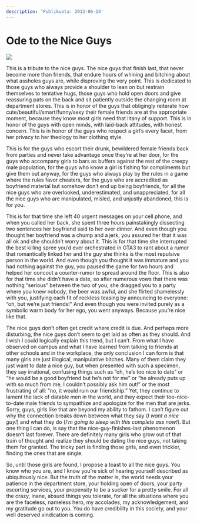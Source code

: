 ```yaml
---
description: 'Publikuota: 2012-06-14'
---
```


# Ode to the Nice Guys

![](../../.gitbook/assets/gentleman_caller_by_burlapzack-520x407.jpg)

This is a tribute to the nice guys. The nice guys that finish last, that never become more than friends, that endure hours of whining and bitching about what assholes guys are, while disproving the very point. This is dedicated to those guys who always provide a shoulder to lean on but restrain themselves to tentative hugs, those guys who hold open doors and give reassuring pats on the back and sit patiently outside the changing room at department stores. This is in honor of the guys that obligingly reiterate how cute/beautiful/smart/funny/sexy their female friends are at the appropriate moment, because they know most girls need that litany of support. This is in honor of the guys with open minds, with laid-back attitudes, with honest concern. This is in honor of the guys who respect a girl’s every facet, from her privacy to her theology to her clothing style.

This is for the guys who escort their drunk, bewildered female friends back from parties and never take advantage once they’re at her door, for the guys who accompany girls to bars as buffers against the rest of the creepy male population, for the guys who know a girl is fishing for compliments but give them out anyway, for the guys who always play by the rules in a game where the rules favor cheaters, for the guys who are accredited as boyfriend material but somehow don’t end up being boyfriends, for all the nice guys who are overlooked, underestimated, and unappreciated, for all the nice guys who are manipulated, misled, and unjustly abandoned, this is for you.

This is for that time she left 40 urgent messages on your cell phone, and when you called her back, she spent three hours painstakingly dissecting two sentences her boyfriend said to her over dinner. And even though you thought her boyfriend was a chump and a jerk, you assured her that it was all ok and she shouldn’t worry about it. This is for that time she interrupted the best killing spree you’d ever orchestrated in GTA3 to rant about a rumor that romantically linked her and the guy she thinks is the most repulsive person in the world. And even though you thought it was immature and you had nothing against the guy, you paused the game for two hours and helped her concoct a counter-rumor to spread around the floor. This is also for that time she didn’t have a date, so after numerous vows that there was nothing “serious” between the two of you, she dragged you to a party where you knew nobody, the beer was awful, and she flirted shamelessly with you, justifying each fit of reckless teasing by announcing to everyone: “oh, but we’re just friends!” And even though you were invited purely as a symbolic warm body for her ego, you went anyways. Because you’re nice like that.

The nice guys don’t often get credit where credit is due. And perhaps more disturbing, the nice guys don’t seem to get laid as often as they should. And I wish I could logically explain this trend, but I can’t. From what I have observed on campus and what I have learned from talking to friends at other schools and in the workplace, the only conclusion I can form is that many girls are just illogical, manipulative bitches. Many of them claim they just want to date a nice guy, but when presented with such a specimen, they say irrational, confusing things such as “oh, he’s too nice to date” or “he would be a good boyfriend but he’s not for me” or “he already puts up with so much from me, I couldn’t possibly ask him out!” or the most frustrating of all: “no, it would ruin our friendship.” Yet, they continue to lament the lack of datable men in the world, and they expect their too-nice-to-date male friends to sympathize and apologize for the men that are jerks. Sorry, guys, girls like that are beyond my ability to fathom. I can’t figure out why the connection breaks down between what they say \(_I want a nice guy!_\) and what they do \(_I’m going to sleep with this complete ass now!_\). But one thing I can do, is say that the nice-guy-finishes-last phenomenon doesn’t last forever. There are definitely many girls who grow out of that train of thought and realize they should be dating the nice guys, not taking them for granted. The tricky part is finding those girls, and even trickier, finding the ones that are single.

So, until those girls are found, I propose a toast to all the nice guys. You know who you are, and I know you’re sick of hearing yourself described as ubiquitously nice. But the truth of the matter is, the world needs your patience in the department store, your holding open of doors, your party escorting services, your propensity to be a sucker for a pretty smile. For all the crazy, inane, absurd things you tolerate, for all the situations where you are the faceless, nameless hero, my accolades, my acknowledgement, and my gratitude go out to you. You do have credibility in this society, and your well deserved vindication is coming.

